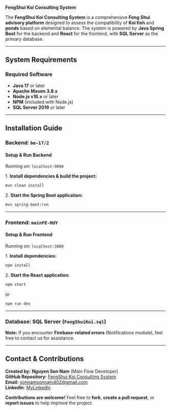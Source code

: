  **FengShui Koi Consulting System** 

The **FengShui Koi Consulting System** is a comprehensive **Feng Shui advisory platform** designed to assess the compatibility of **Koi fish** and **ponds** based on elemental balance. The system is powered by **Java Spring Boot** for the backend and **React** for the frontend, with **SQL Server** as the primary database.

---

##  **System Requirements**  
###  **Required Software**  
- **Java 17** or later  
- **Apache Maven 3.8.x**  
- **Node.js v16.x** or later 
- **NPM** (included with Node.js)   
- **SQL Server 2019** or later   

---

##  **Installation Guide**  

###  **Backend: `be-17/2`**  
####  **Setup & Run Backend**  
 Running on: `localhost:9090`  

1️. **Install dependencies & build the project:**  
   ```bash
   mvn clean install
   ```
2️. **Start the Spring Boot application:**  
   ```bash
   mvn spring-boot:run
   ```

---

###  **Frontend: `mainFE-HUY`**  
####  **Setup & Run Frontend**  
 Running on: `localhost:3000`  

1️. **Install dependencies:**  
   ```bash
   npm install
   ```
2️. **Start the React application:**  
   ```bash
   npm start
   ```
   or  
   ```bash
   npm run dev
   ```

---

###  **Database: SQL Server (`FengShuiKoi.sql`)**  
 **Note:** If you encounter **Firebase-related errors** (Notifications module), feel free to contact us for assistance.  

---

##  **Contact & Contributions**  

 **Created by:** **Nguyen Son Nam** (Main Flow Developer)  
 **GitHub Repository:** [FengShui Koi Consulting System](#)  
 **Email:** [sonnamsonnam402@gmail.com](mailto:sonnamsonnam402@gmail.com)  
 **LinkedIn**: [MyLinkedln](https://www.linkedin.com/in/son-nam-nguyen-0a8094354/)

 **Contributions are welcome!** Feel free to **fork**, **create a pull request**, or **report issues** to help improve the project.
